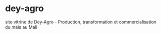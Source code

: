 # dey-agro
site vitrine de Dey-Agro - Production, transformation et commercialisation du maïs au Mali 
